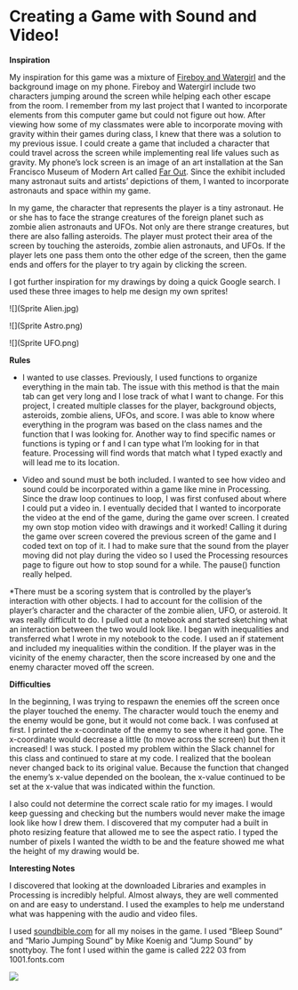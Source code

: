 
# Creating a Game with Sound and Video!

**Inspiration** 

My inspiration for this game was a mixture of [Fireboy and Watergirl](https://www.coolmathgames.com/0-fireboy-watergirl-5-elements) and the background image on my phone. Fireboy and Watergirl include two characters jumping around the screen while helping each other escape from the room. I remember from my last project that I wanted to incorporate elements from this computer game but could not figure out how. After viewing how some of my classmates were able to incorporate moving with gravity within their games during class, I knew that there was a solution to my previous issue. I could create a game that included a character that could travel across the screen while implementing real life values such as gravity. My phone’s lock screen is an image of an art installation at the San Francisco Museum of Modern Art called [Far Out](https://www.sfmoma.org/exhibition/far-out-suits-habs-and-labs-for-outer-space/). Since the exhibit included many astronaut suits and artists’ depictions of them, I wanted to incorporate astronauts and space within my game. 

In my game, the character that represents the player is a tiny astronaut. He or she has to face the strange creatures of the foreign planet such as zombie alien astronauts and UFOs. Not only are there strange creatures, but there are also falling asteroids. The player must protect their area of the screen by touching the asteroids, zombie alien astronauts, and UFOs. If the player lets one pass them onto the other edge of the screen, then the game ends and offers for the player to try again by clicking the screen. 

I got further inspiration for my drawings by doing a quick Google search. I used these three images to help me design my own sprites!

![](Sprite Alien.jpg)

![](Sprite Astro.png)

![](Sprite UFO.png)

**Rules**

* I wanted to use classes. Previously, I used functions to organize everything in the main tab. The issue with this method is that the main tab can get very long and I lose track of what I want to change. For this project, I created multiple classes for the player, background objects, asteroids, zombie aliens, UFOs, and score. I was able to know where everything in the program was based on the class names and the function that I was looking for. Another way to find specific names or functions is typing <CMD> or <CTRL> f and I can type what I’m looking for in that feature. Processing will find words that match what I typed exactly and will lead me to its location.

* Video and sound must be both included. I wanted to see how video and sound could be incorporated within a game like mine in Processing. Since the draw loop continues to loop, I was first confused about where I could put a video in. I eventually decided that I wanted to incorporate the video at the end of the game, during the game over screen. I created my own stop motion video with drawings and it worked! Calling it during the game over screen covered the previous screen of the game and I coded text on top of it. I had to make sure that the sound from the player moving did not play during the video so I used the Processing resources page to figure out how to stop sound for a while. The pause() function really helped. 

*There must be a scoring system that is controlled by the player’s interaction with other objects. I had to account for the collision of the player’s character and the character of the zombie alien, UFO, or asteroid. It was really difficult to do. I pulled out a notebook and started sketching what an interaction between the two would look like. I began with inequalities and transferred what I wrote in my notebook to the code. I used an if statement and included my inequalities within the condition. If the player was in the vicinity of the enemy character, then the score increased by one and the enemy character moved off the screen. 

**Difficulties**

In the beginning, I was trying to respawn the enemies off the screen once the player touched the enemy. The character would touch the enemy and the enemy would be gone, but it would not come back. I was confused at first. I printed the x-coordinate of the enemy to see where it had gone. The x-coordinate would decrease a little (to move across the screen) but then it increased! I was stuck. I posted my problem within the Slack channel for this class and continued to stare at my code. I realized that the boolean never changed back to its original value. Because the function that changed the enemy’s x-value depended on the boolean, the x-value continued to be set at the x-value that was indicated within the function. 

I also could not determine the correct scale ratio for my images. I would keep guessing and checking but the numbers would never make the image look like how I drew them. I discovered that my computer had a built in photo resizing feature that allowed me to see the aspect ratio. I typed the number of pixels I wanted the width to be and the feature showed me what the height of my drawing would be. 

**Interesting Notes**

I discovered that looking at the downloaded Libraries and examples in Processing is incredibly helpful. Almost always, they are well commented on and are easy to understand. I used the examples to help me understand what was happening with the audio and video files. 

I used [soundbible.com](http://soundbible.com/) for all my noises in the game. I used “Bleep Sound” and “Mario Jumping Sound” by Mike Koenig and “Jump Sound” by snottyboy. The font I used within the game is called 222 03 from 1001.fonts.com

![](midterm-pic.png)
